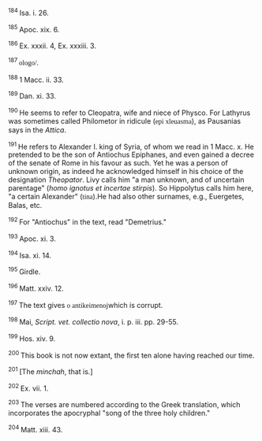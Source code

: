 <body>
 <p><a name="P3000_960897"></a>
 <sup>184 </sup>Isa. i. 26.</p>
 
 <p><a name="P3001_961081"></a>
 <sup>185 </sup>Apoc. xix. 6. </p>
 
 <p><a name="P3004_962073"></a>
 <sup>186 </sup>Ex. xxxii. 4, Ex. xxxiii. 3.</p>
 
 <p><a name="P3008_964422"></a>
 <sup>187 </sup><font face="SPIonic">ologo/</font>.</p>
 
 <p><a name="P3010_964830"></a>
 <sup>188 </sup>1 Macc. ii. 33.</p>
 
 <p><a name="P3011_965027"></a>
 <sup>189 </sup>Dan. xi. 33.</p>
 
 <p><a name="P3013_965597"></a>
 <sup>190 </sup>He seems to refer to Cleopatra, wife and niece of Physco. For Lathyrus was sometimes called Philometor in ridicule (<font face="SPIonic">epi xleuasma</font>), as Pausanias says in the <i>Attica</i>. </p>
 
 <p><a name="P3017_967451"></a>
 <sup>191 </sup>He refers to Alexander I. king of Syria, of whom we read in 1 Macc. x. He pretended to be the son of Antiochus Epiphanes, and even gained a decree of the senate of Rome in his favour as such. Yet he was a person of unknown origin, as indeed he acknowledged himself in his choice of the designation <i>Theopator</i>. Livy calls him "a man unknown, and of uncertain parentage" (<i>homo ignotus et incertae stirpis</i>). So Hippolytus calls him here, "a certain Alexander" (<font face="SPIonic">tina</font>).He had also other surnames, e.g., Euergetes, Balas, etc.</p>
 
 <p><a name="P3018_968016"></a>
 <sup>192 </sup>For "Antiochus" in the text, read "Demetrius."</p>
 
 <p><a name="P3022_971149"></a>
 <sup>193 </sup>Apoc. xi. 3.</p>
 
 <p><a name="P3024_972574"></a>
 <sup>194 </sup>Isa. xi. 14. </p>
 
 <p><a name="P3027_974185"></a>
 <sup>195 </sup>Girdle.</p>
 
 <p><a name="P3029_975653"></a>
 <sup>196 </sup>Matt. xxiv. 12.</p>
 
 <p><a name="P3031_976578"></a>
 <sup>197 </sup>The text gives <font face="SPIonic">o antikeimenoj</font>which is corrupt.</p>
 
 <p><a name="P3036_976735"></a>
 <sup>198 </sup>Mai, <i>Script. vet. collectio nova</i>, i. p. iii. pp. 29-55. </p>
 
 <p><a name="P3047_980404"></a>
 <sup>199 </sup> Hos. xiv. 9.</p>
 
 <p><a name="P3052_982965"></a>
 <sup>200 </sup>This book is not now extant, the first ten alone having reached our time. </p>
 
 <p><a name="P3057_987306"></a>
 <sup>201 </sup>[The <i>minchah</i>, that is.]</p>
 
 <p><a name="P3058_987508"></a>
 <sup>202 </sup>Ex. vii. 1. </p>
 
 <p><a name="P3066_990476"></a>
 <sup>203 </sup>The verses are numbered according to the Greek translation, which incorporates the apocryphal "song of the three holy children." </p>
 
 <p><a name="P3098_1004022"></a>
 <sup>204 </sup>Matt. xiii. 43. </p>
 
 </body>
